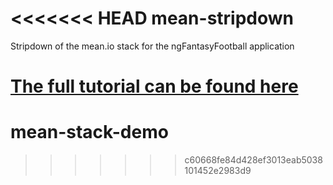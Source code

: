 <<<<<<< HEAD
mean-stripdown
==============

Stripdown of the mean.io stack for the ngFantasyFootball application

[The full tutorial can be found here](http://www.thinkster.io/pick/521e8672e2a3b28f98000314/angularjs-tutorial-learn-to-build-modern-web-apps#item-521e87e9e2a3b21e01000327)
=======
mean-stack-demo
===============
>>>>>>> c60668fe84d428ef3013eab5038101452e2983d9
